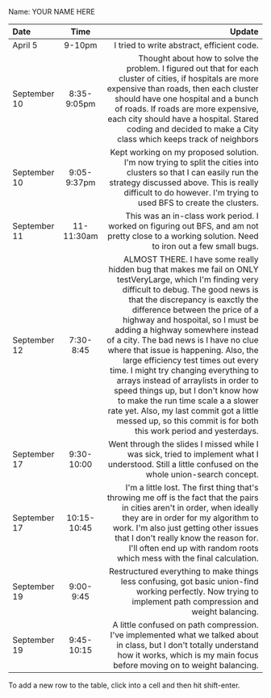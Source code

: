 Name: YOUR NAME HERE

| Date         |    Time     |                                                                                                                                                                                                                                                                                                                                                                                                                                                                                                                                                                                                                                                                                                   Update |
|:-------------|:-----------:|---------------------------------------------------------------------------------------------------------------------------------------------------------------------------------------------------------------------------------------------------------------------------------------------------------------------------------------------------------------------------------------------------------------------------------------------------------------------------------------------------------------------------------------------------------------------------------------------------------------------------------------------------------------------------------------------------------:|
| April 5      |   9-10pm    |                                                                                                                                                                                                                                                                                                                                                                                                                                                                                                                                                                                                                                                               I tried to write abstract, efficient code. |
| September 10 | 8:35-9:05pm |                                                                                                                                                                                                                                                                                                                                                         Thought about how to solve the problem. I figured out that for each cluster of cities, if hospitals are more expensive than roads, then each cluster should have one hospital and a bunch of roads. If roads are more expensive, each city should have a hospital. Stared coding and decided to make a City class which keeps track of neighbors |
| September 10 | 9:05-9:37pm |                                                                                                                                                                                                                                                                                                                                                                                                                                                                     Kept working on my proposed solution. I'm now trying to split the cities into clusters so that I can easily run the strategy discussed above. This is really difficult to do however. I'm trying to used BFS to create the clusters. |
| September 11 | 11-11:30am  |                                                                                                                                                                                                                                                                                                                                                                                                                                                                                                                                                        This was an in-class work period. I worked on figuring out BFS, and am not pretty close to a working solution. Need to iron out a few small bugs. |
| September 12 |  7:30-8:45  | ALMOST THERE. I have some really hidden bug that makes me fail on ONLY testVeryLarge, which I'm finding very difficult to debug. The good news is that the discrepancy is eaxctly the difference between the price of a highway and hospoital, so I must be adding a highway somewhere instead of a city. The bad news is I have no clue where that issue is happening. Also, the large efficiency test times out every time. I might try changing everything to arrays instead of arraylists in order to speed things up, but I don't know how to make the run time scale a a slower rate yet. Also, my last commit got a little messed up, so this commit is for both this work period and yesterdays. |
| September 17 | 9:30-10:00  |                                                                                                                                                                                                                                                                                                                                                                                                                                                                                                                                                      Went through the slides I missed while I was sick, tried to implement what I understood. Still a little confused on the whole union-search concept. |
| September 17 | 10:15-10:45 |                                                                                                                                                                                                                                                                                                                                                                          I'm a little lost. The first thing that's throwing me off is the fact that the pairs in cities aren't in order, when ideally they are in order for my algorithm to work. I'm also just getting other issues that I don't really know the reason for. I'll often end up with random roots which mess with the final calculation. |
| September 19 |  9:00-9:45  |                                                                                                                                                                                                                                                                                                                                                                                                                                                                                                                                            Restructured everything to make things less confusing, got basic union-find working perfectly. Now trying to implement path compression and weight balancing. |
| September 19 | 9:45-10:15  |                                                                                                                                                                                                                                                                                                                                                                                                                                                                                                         A little confused on path compression. I've implemented what we talked about in class, but I don't totally understand how it works, which is my main focus before moving on to weight balancing. |


To add a new row to the table, click into a cell and then hit shift-enter.